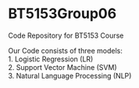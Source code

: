 # BT5153Group06
Code Repository for BT5153 Course

Our Code consists of three models:
<br/>
    1. Logistic Regression (LR)
<br/>
    2. Support Vector Machine (SVM)
<br/>
    3. Natural Language Processing (NLP)
<br/>

